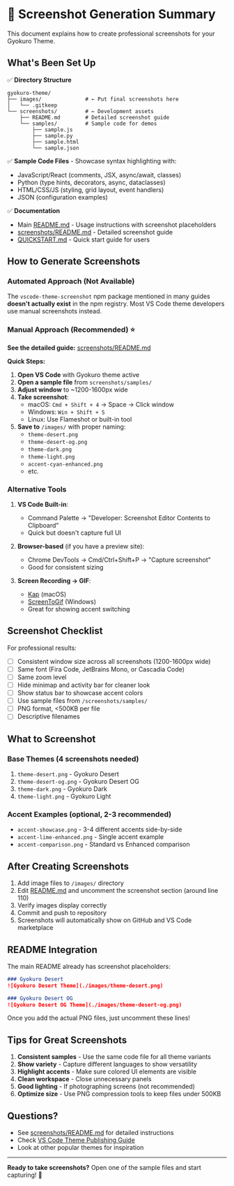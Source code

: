 # 📸 Screenshot Generation Summary

This document explains how to create professional screenshots for your Gyokuro Theme.

## What's Been Set Up

✅ **Directory Structure**
```
gyokuro-theme/
├── images/              # ← Put final screenshots here
│   └── .gitkeep
└── screenshots/         # ← Development assets
    ├── README.md        # Detailed screenshot guide
    └── samples/         # Sample code for demos
        ├── sample.js
        ├── sample.py
        ├── sample.html
        └── sample.json
```

✅ **Sample Code Files** - Showcase syntax highlighting with:
- JavaScript/React (comments, JSX, async/await, classes)
- Python (type hints, decorators, async, dataclasses)
- HTML/CSS/JS (styling, grid layout, event handlers)
- JSON (configuration examples)

✅ **Documentation**
- Main [README.md](./README.md) - Usage instructions with screenshot placeholders
- [screenshots/README.md](./screenshots/README.md) - Detailed screenshot guide
- [QUICKSTART.md](./QUICKSTART.md) - Quick start guide for users

## How to Generate Screenshots

### Automated Approach (Not Available)

The `vscode-theme-screenshot` npm package mentioned in many guides **doesn't actually exist** in the npm registry. Most VS Code theme developers use manual screenshots instead.

### Manual Approach (Recommended) ⭐

**See the detailed guide:** [screenshots/README.md](./screenshots/README.md)

**Quick Steps:**

1. **Open VS Code** with Gyokuro theme active
2. **Open a sample file** from `screenshots/samples/`
3. **Adjust window** to ~1200-1600px wide
4. **Take screenshot**:
   - macOS: `Cmd + Shift + 4` → Space → Click window
   - Windows: `Win + Shift + S`
   - Linux: Use Flameshot or built-in tool
5. **Save to** `/images/` with proper naming:
   - `theme-desert.png`
   - `theme-desert-og.png`
   - `theme-dark.png`
   - `theme-light.png`
   - `accent-cyan-enhanced.png`
   - etc.

### Alternative Tools

1. **VS Code Built-in**:
   - Command Palette → "Developer: Screenshot Editor Contents to Clipboard"
   - Quick but doesn't capture full UI

2. **Browser-based** (if you have a preview site):
   - Chrome DevTools → Cmd/Ctrl+Shift+P → "Capture screenshot"
   - Good for consistent sizing

3. **Screen Recording → GIF**:
   - [Kap](https://getkap.co/) (macOS)
   - [ScreenToGif](https://www.screentogif.com/) (Windows)
   - Great for showing accent switching

## Screenshot Checklist

For professional results:

- [ ] Consistent window size across all screenshots (1200-1600px wide)
- [ ] Same font (Fira Code, JetBrains Mono, or Cascadia Code)
- [ ] Same zoom level
- [ ] Hide minimap and activity bar for cleaner look
- [ ] Show status bar to showcase accent colors
- [ ] Use sample files from `/screenshots/samples/`
- [ ] PNG format, <500KB per file
- [ ] Descriptive filenames

## What to Screenshot

### Base Themes (4 screenshots needed)
1. `theme-desert.png` - Gyokuro Desert
2. `theme-desert-og.png` - Gyokuro Desert OG
3. `theme-dark.png` - Gyokuro Dark
4. `theme-light.png` - Gyokuro Light

### Accent Examples (optional, 2-3 recommended)
- `accent-showcase.png` - 3-4 different accents side-by-side
- `accent-lime-enhanced.png` - Single accent example
- `accent-comparison.png` - Standard vs Enhanced comparison

## After Creating Screenshots

1. Add image files to `/images/` directory
2. Edit [README.md](./README.md) and uncomment the screenshot section (around line 110)
3. Verify images display correctly
4. Commit and push to repository
5. Screenshots will automatically show on GitHub and VS Code marketplace

## README Integration

The main README already has screenshot placeholders:

```markdown
### Gyokuro Desert
![Gyokuro Desert Theme](./images/theme-desert.png)

### Gyokuro Desert OG
![Gyokuro Desert OG Theme](./images/theme-desert-og.png)
```

Once you add the actual PNG files, just uncomment these lines!

## Tips for Great Screenshots

1. **Consistent samples** - Use the same code file for all theme variants
2. **Show variety** - Capture different languages to show versatility
3. **Highlight accents** - Make sure colored UI elements are visible
4. **Clean workspace** - Close unnecessary panels
5. **Good lighting** - If photographing screens (not recommended)
6. **Optimize size** - Use PNG compression tools to keep files under 500KB

## Questions?

- See [screenshots/README.md](./screenshots/README.md) for detailed instructions
- Check [VS Code Theme Publishing Guide](https://code.visualstudio.com/api/extension-guides/color-theme)
- Look at other popular themes for inspiration

---

**Ready to take screenshots?** Open one of the sample files and start capturing! 📸

